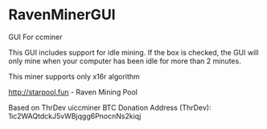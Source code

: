 # RavenMinerGUI
GUI For ccminer 


This GUI includes support for idle mining. If the box is checked, the GUI will only mine when your computer has been idle for more than 2 minutes.

This miner supports only x16r algorithm

http://starpool.fun - Raven Mining Pool


Based on ThrDev uiccminer
BTC Donation Address (ThrDev): 1ic2WAQtdckJ5vWBjqgg6PnocnNs2kiqj

